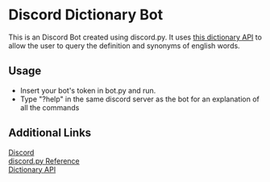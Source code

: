 <h1>Discord Dictionary Bot</h1>
<p>This is an Discord Bot created using discord.py. It uses <a href="https://dictionaryapi.dev/" title="Free Dictionary API">this dictionary API</a> to allow the user to query the definition and synonyms of english words.</p>
<h2>Usage</h2>
<ul>
  <li>Insert your bot's token in bot.py and run.</li>
  <li>Type "?help" in the same discord server as the bot for an explanation of all the commands</li>
</ul>
<h2>Additional Links</h2>
<a href="https://discord.com/" title="Discord">Discord<br/></a> 
<a href="https://discordpy.readthedocs.io/en/latest/index.html" title="discord.py Reference">discord.py Reference<br/></a>
<a href="https://dictionaryapi.dev/" title="Dictionary API">Dictionary API<br/></a>
